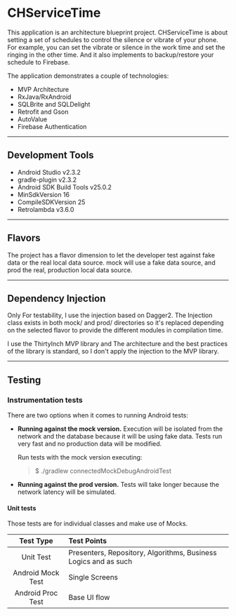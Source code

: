# CHServiceTime

This application is an architecture blueprint project. CHServiceTime is about setting a set of schedules to control the silence or vibrate of your phone. For example, you can set the vibrate or silence in the work time and set the ringing in
the other time. And it also implements to backup/restore your schedule to Firebase.

The application demonstrates a couple of technologies:

- MVP Architecture
- RxJava/RxAndroid
- SQLBrite and SQLDelight
- Retrofit and Gson
- AutoValue
- Firebase Authentication

--------------------

## Development Tools

- Android Studio v2.3.2
- gradle-plugin v2.3.2
- Android SDK Build Tools v25.0.2
- MinSdkVersion 16
- CompileSDKVersion 25
- Retrolambda v3.6.0

--------------------

## Flavors

The project has a flavor dimension to let the developer test against fake data or the real local data source. mock will use a fake data source, and prod the real, production local data source.

--------------------

## Dependency Injection

Only For testability, I use the injection based on Dagger2. The Injection class exists in both mock/ and prod/ directories so it's replaced depending on the selected flavor to provide the different modules in compilation time.

I use the ThirtyInch MVP library and The architecture and the best practices of the library is standard, so I don't apply the injection to the MVP library.

--------------------

## Testing

### Instrumentation tests

There are two options when it comes to running Android tests:

- **Running against the mock version.** Execution will be isolated from the network and the database because it will be using fake data. Tests run very fast and no production data will be modified.

    Run tests with the mock version executing:
    > $ ./gradlew connectedMockDebugAndroidTest
- **Running against the prod version.** Tests will take longer because the network latency will be simulated.

#### Unit tests

Those tests are for individual classes and make use of Mocks.

|Test Type|Test Points|
| :---: | :--- |
|Unit Test|Presenters, Repository, Algorithms, Business Logics and as such|
|Android Mock Test|Single Screens|
|Android Proc Test|Base UI flow|

